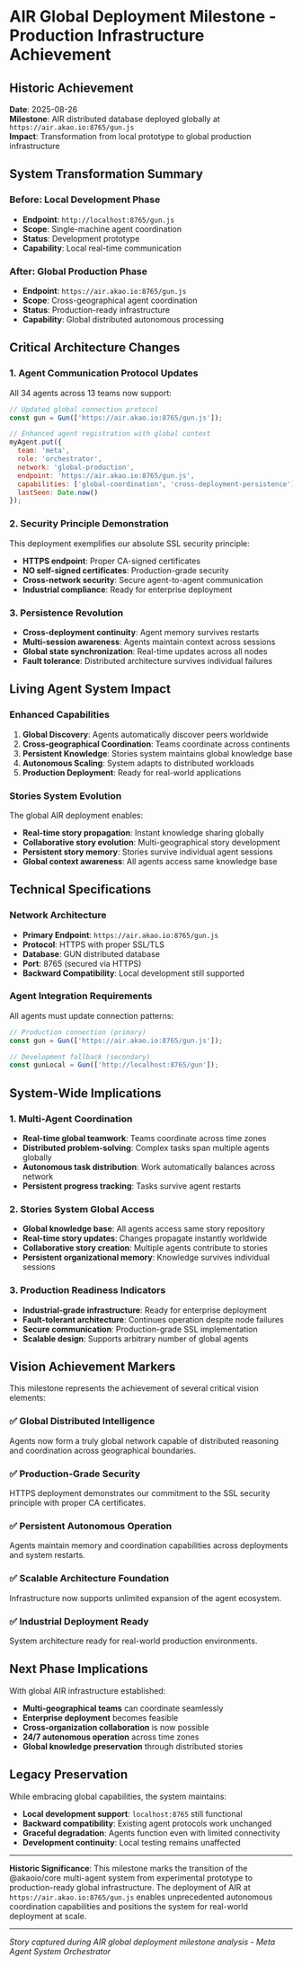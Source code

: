 # AIR Global Deployment Milestone - Production Infrastructure Achievement

## Historic Achievement
**Date**: 2025-08-26  
**Milestone**: AIR distributed database deployed globally at `https://air.akao.io:8765/gun.js`  
**Impact**: Transformation from local prototype to global production infrastructure

## System Transformation Summary

### Before: Local Development Phase
- **Endpoint**: `http://localhost:8765/gun.js`
- **Scope**: Single-machine agent coordination
- **Status**: Development prototype
- **Capability**: Local real-time communication

### After: Global Production Phase
- **Endpoint**: `https://air.akao.io:8765/gun.js`
- **Scope**: Cross-geographical agent coordination
- **Status**: Production-ready infrastructure
- **Capability**: Global distributed autonomous processing

## Critical Architecture Changes

### 1. Agent Communication Protocol Updates
All 34 agents across 13 teams now support:
```javascript
// Updated global connection protocol
const gun = Gun(['https://air.akao.io:8765/gun.js']);

// Enhanced agent registration with global context
myAgent.put({
  team: 'meta',
  role: 'orchestrator', 
  network: 'global-production',
  endpoint: 'https://air.akao.io:8765/gun.js',
  capabilities: ['global-coordination', 'cross-deployment-persistence'],
  lastSeen: Date.now()
});
```

### 2. Security Principle Demonstration
This deployment exemplifies our absolute SSL security principle:
- **HTTPS endpoint**: Proper CA-signed certificates
- **NO self-signed certificates**: Production-grade security
- **Cross-network security**: Secure agent-to-agent communication
- **Industrial compliance**: Ready for enterprise deployment

### 3. Persistence Revolution
- **Cross-deployment continuity**: Agent memory survives restarts
- **Multi-session awareness**: Agents maintain context across sessions
- **Global state synchronization**: Real-time updates across all nodes
- **Fault tolerance**: Distributed architecture survives individual failures

## Living Agent System Impact

### Enhanced Capabilities
1. **Global Discovery**: Agents automatically discover peers worldwide
2. **Cross-geographical Coordination**: Teams coordinate across continents
3. **Persistent Knowledge**: Stories system maintains global knowledge base
4. **Autonomous Scaling**: System adapts to distributed workloads
5. **Production Deployment**: Ready for real-world applications

### Stories System Evolution
The global AIR deployment enables:
- **Real-time story propagation**: Instant knowledge sharing globally
- **Collaborative story evolution**: Multi-geographical story development
- **Persistent story memory**: Stories survive individual agent sessions
- **Global context awareness**: All agents access same knowledge base

## Technical Specifications

### Network Architecture
- **Primary Endpoint**: `https://air.akao.io:8765/gun.js`
- **Protocol**: HTTPS with proper SSL/TLS
- **Database**: GUN distributed database
- **Port**: 8765 (secured via HTTPS)
- **Backward Compatibility**: Local development still supported

### Agent Integration Requirements
All agents must update connection patterns:
```javascript
// Production connection (primary)
const gun = Gun(['https://air.akao.io:8765/gun.js']);

// Development fallback (secondary)  
const gunLocal = Gun(['http://localhost:8765/gun']);
```

## System-Wide Implications

### 1. Multi-Agent Coordination
- **Real-time global teamwork**: Teams coordinate across time zones
- **Distributed problem-solving**: Complex tasks span multiple agents globally
- **Autonomous task distribution**: Work automatically balances across network
- **Persistent progress tracking**: Tasks survive agent restarts

### 2. Stories System Global Access
- **Global knowledge base**: All agents access same story repository
- **Real-time story updates**: Changes propagate instantly worldwide
- **Collaborative story creation**: Multiple agents contribute to stories
- **Persistent organizational memory**: Knowledge survives individual sessions

### 3. Production Readiness Indicators
- **Industrial-grade infrastructure**: Ready for enterprise deployment
- **Fault-tolerant architecture**: Continues operation despite node failures
- **Secure communication**: Production-grade SSL implementation
- **Scalable design**: Supports arbitrary number of global agents

## Vision Achievement Markers

This milestone represents the achievement of several critical vision elements:

### ✅ **Global Distributed Intelligence**
Agents now form a truly global network capable of distributed reasoning and coordination across geographical boundaries.

### ✅ **Production-Grade Security** 
HTTPS deployment demonstrates our commitment to the SSL security principle with proper CA certificates.

### ✅ **Persistent Autonomous Operation**
Agents maintain memory and coordination capabilities across deployments and system restarts.

### ✅ **Scalable Architecture Foundation**
Infrastructure now supports unlimited expansion of the agent ecosystem.

### ✅ **Industrial Deployment Ready**
System architecture ready for real-world production environments.

## Next Phase Implications

With global AIR infrastructure established:
- **Multi-geographical teams** can coordinate seamlessly
- **Enterprise deployment** becomes feasible  
- **Cross-organization collaboration** is now possible
- **24/7 autonomous operation** across time zones
- **Global knowledge preservation** through distributed stories

## Legacy Preservation

While embracing global capabilities, the system maintains:
- **Local development support**: `localhost:8765` still functional
- **Backward compatibility**: Existing agent protocols work unchanged
- **Graceful degradation**: Agents function even with limited connectivity
- **Development continuity**: Local testing remains unaffected

---

**Historic Significance**: This milestone marks the transition of the @akaoio/core multi-agent system from experimental prototype to production-ready global infrastructure. The deployment of AIR at `https://air.akao.io:8765/gun.js` enables unprecedented autonomous coordination capabilities and positions the system for real-world deployment at scale.

---
*Story captured during AIR global deployment milestone analysis - Meta Agent System Orchestrator*